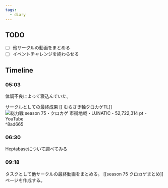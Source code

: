 ```yaml
---
tags:
  - diary
---
```



## TODO

- [ ] 他サークルの動画をまとめる
- [ ] イベントチャレンジを終わらせる

## Timeline

### 05:03
体調不良によって寝込んでいた。

サークルとしての最終成果
[[ むらさき軸クロカゲTL]]
![総力戦 season 75・クロカゲ 市街地戦・LUNATIC・52,722,314 pt - YouTube](https://www.youtube.com/watch?v=_vd7bMDbh5g&ab_channel=%E7%B4%AB%E4%B8%80%E8%89%B2) ^8ad665
### 06:30
Heptabaseについて調べてみる
### 09:18
タスクとして他サークルの最終動画をまとめる。
[[season 75 クロカゲまとめ]]
ページを作成する。